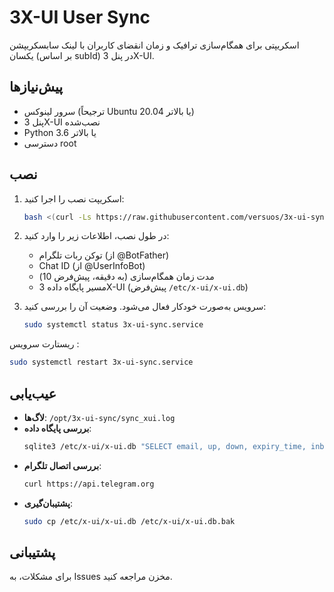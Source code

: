 # 3X-UI User Sync

اسکریپتی برای همگام‌سازی ترافیک و زمان انقضای کاربران با لینک سابسکریپشن یکسان (بر اساس subId) در پنل 3X-UI.

## پیش‌نیازها
- سرور لینوکس (ترجیحاً Ubuntu 20.04 یا بالاتر)
- پنل 3X-UI نصب‌شده
- Python 3.6 یا بالاتر
- دسترسی root

## نصب
1. اسکریپت نصب را اجرا کنید:
   ```bash
   bash <(curl -Ls https://raw.githubusercontent.com/versuos/3x-ui-sync/main/install.sh)
   ```
2. در طول نصب، اطلاعات زیر را وارد کنید:
   - توکن ربات تلگرام (از @BotFather)
   - Chat ID (از @UserInfoBot)
   - مدت زمان همگام‌سازی (به دقیقه، پیش‌فرض 10)
   - مسیر پایگاه داده 3X-UI (پیش‌فرض `/etc/x-ui/x-ui.db`)

3. سرویس به‌صورت خودکار فعال می‌شود. وضعیت آن را بررسی کنید:
   ```bash
   sudo systemctl status 3x-ui-sync.service
   ```
ریستارت سرویس :
   ```bash
sudo systemctl restart 3x-ui-sync.service
   ```

## عیب‌یابی
- **لاگ‌ها**: `/opt/3x-ui-sync/sync_xui.log`
- **بررسی پایگاه داده**:
  ```bash
  sqlite3 /etc/x-ui/x-ui.db "SELECT email, up, down, expiry_time, inbound_id FROM client_traffics"
  ```
- **بررسی اتصال تلگرام**:
  ```bash
  curl https://api.telegram.org
  ```
- **پشتیبان‌گیری**:
  ```bash
  sudo cp /etc/x-ui/x-ui.db /etc/x-ui/x-ui.db.bak
  ```

## پشتیبانی
برای مشکلات، به Issues مخزن مراجعه کنید.
